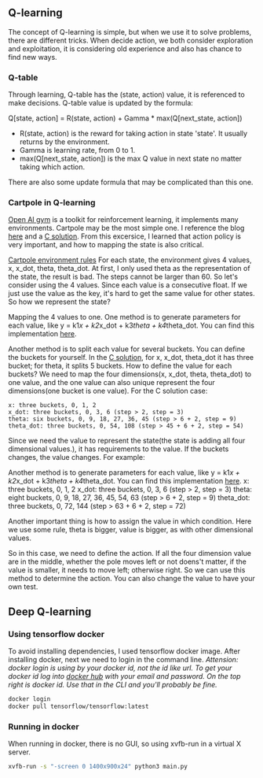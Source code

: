 ## Q-learning

The concept of Q-learning is simple, but when we use it to solve problems, there are different tricks. When decide action, we both consider exploration and exploitation, it is considering old experience and also has chance to find new ways.

### Q-table

Through learning, Q-table has the (state, action) value, it is referenced to make decisions. Q-table value is updated by the formula:

Q[state, action] = R(state, action) + Gamma * max(Q[next_state, action])

* R(state, action) is the reward for taking action in state 'state'. It usually returns by the environment.
* Gamma is learning rate, from 0 to 1. 
* max(Q[next_state, action]) is the max Q value in next state no matter taking which action.

There are also some update formula that may be complicated than this one.

### Cartpole in Q-learning

[Open AI gym](https://gym.openai.com/docs/) is a toolkit for reinforcement learning, it implements many environments. Cartpole may be the most simple one.
I reference the blog [here](https://medium.com/@tuzzer/cart-pole-balancing-with-q-learning-b54c6068d947) and a [C solution](http://pages.cs.wisc.edu/~finton/qcontroller.html). From this excersice, I learned that action policy is very important, and how to mapping the state is also critical.

[Cartpole environment rules](https://github.com/openai/gym/wiki/CartPole-v0)
For each state, the environment gives 4 values, x, x_dot, theta, theta_dot. At first, I only used theta as the representation of the state, the result is bad. The steps cannot be larger than 60. So let's consider using the 4 values. Since each value is a consecutive float. If we just use the value as the key, it's hard to get the same value for other states. So how we represent the state?

Mapping the 4 values to one.
One method is to generate parameters for each value, like y = k1*x + k2*x_dot + k3*theta + k4*theta_dot. You can find this implementation [here](http://kvfrans.com/simple-algoritms-for-solving-cartpole/).

Another method is to split each value for several buckets. You can define the buckets for yourself. In the [C solution](http://pages.cs.wisc.edu/~finton/qcontroller.html), for x, x_dot, theta_dot it has three bucket; for theta, it splits 5 buckets. How to define the value for each buckets? We need to map the four dimensions(x, x_dot, theta, theta_dot) to one value, and the one value can also unique represent the four dimensions(one bucket is one value). For the C solution case:
	
	x: three buckets, 0, 1, 2
	x_dot: three buckets, 0, 3, 6 (step > 2, step = 3)
	theta: six buckets, 0, 9, 18, 27, 36, 45 (step > 6 + 2, step = 9)
	theta_dot: three buckets, 0, 54, 108 (step > 45 + 6 + 2, step = 54)
	
Since we need the value to represent the state(the state is adding all four dimensional values.), it has requirements to the value. If the buckets changes, the value changes. For example:

Another method is to generate parameters for each value, like y = k1*x + k2*x_dot + k3*theta + k4*theta_dot. You can find this implementation [here](http://kvfrans.com/simple-algoritms-for-solving-cartpole/).
	x: three buckets, 0, 1, 2
	x_dot: three buckets, 0, 3, 6 (step > 2, step = 3)
	theta: eight buckets, 0, 9, 18, 27, 36, 45, 54, 63 (step > 6 + 2, step = 9)
	theta_dot: three buckets, 0, 72, 144 (step > 63 + 6 + 2, step = 72)

Another important thing is how to assign the value in which condition. Here we use some rule, theta is bigger, value is bigger, as with other dimensional values.

So in this case, we need to define the action. If all the four dimension value are in the middle, whether the pole moves left or not doens't matter, if the value is smaller, it needs to move left; otherwise right. So we can use this method to determine the action. You can also change the value to have your own test.

## Deep Q-learning

### Using tensorflow docker

To avoid installing dependencies, I used tensorflow docker image.
After installing docker, next we need to login in the command line.
*Attension: docker login is using by your docker id, not the id like url.
To get your docker id log into [docker hub](https://hub.docker.com/) with your email and password. On the top right is docker id. Use that in the CLI and you'll probably be fine.*

``` sh
docker login
docker pull tensorflow/tensorflow:latest

```
### Running in docker

When running in docker, there is no GUI, so using xvfb-run in a virtual X server.

``` sh
xvfb-run -s "-screen 0 1400x900x24" python3 main.py

```

